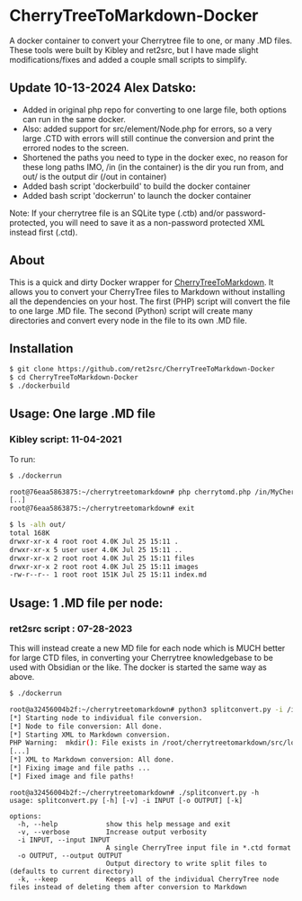 # CherryTreeToMarkdown-Docker

A docker container to convert your Cherrytree file to one, or many .MD files.  These tools were built by Kibley and ret2src, but I have made slight modifications/fixes and added a couple small scripts to simplify.

## Update 10-13-2024 Alex Datsko:

- Added in original php repo for converting to one large file, both options can run in the same docker.
- Also: added support for src/element/Node.php for errors, so a very large .CTD with errors will still continue the conversion and print the errored nodes to the screen.
- Shortened the paths you need to type in the docker exec, no reason for these long paths IMO, /in (in the container) is the dir you run from, and out/ is the output dir (/out in container)
- Added bash script 'dockerbuild' to build the docker container
- Added bash script 'dockerrun' to launch the docker container

Note: If your cherrytree file is an SQLite type (.ctb) and/or password-protected, you will need to save it as a non-password protected XML instead first (.ctd).

## About

This is a quick and dirty Docker wrapper for [CherryTreeToMarkdown](https://gitlab.com/kibley/cherrytreetomarkdown).
It allows you to convert your CherryTree files to Markdown without installing all the dependencies on your host.
The first (PHP) script will convert the file to one large .MD file.
The second (Python) script will create many directories and convert every node in the file to its own .MD file.

## Installation

~~~ bash
$ git clone https://github.com/ret2src/CherryTreeToMarkdown-Docker
$ cd CherryTreeToMarkdown-Docker
$ ./dockerbuild
~~~

## Usage: One large .MD file
### Kibley script: 11-04-2021

To run:

~~~ bash
$ ./dockerrun

root@76eaa5863875:~/cherrytreetomarkdown# php cherrytomd.php /in/MyCherryTreeNotes.ctd /out
[..]
root@76eaa5863875:~/cherrytreetomarkdown# exit

$ ls -alh out/
total 168K
drwxr-xr-x 4 root root 4.0K Jul 25 15:11 .
drwxr-xr-x 5 user user 4.0K Jul 25 15:11 ..
drwxr-xr-x 2 root root 4.0K Jul 25 15:11 files
drwxr-xr-x 2 root root 4.0K Jul 25 15:11 images
-rw-r--r-- 1 root root 151K Jul 25 15:11 index.md
~~~

## Usage: 1 .MD file per node:
### ret2src script : 07-28-2023

This will instead create a new MD file for each node which is MUCH better for large CTD files, in converting your Cherrytree knowledgebase to be used with Obsidian or the like.
The docker is started the same way as above.

~~~ bash
$ ./dockerrun

root@a32456004b2f:~/cherrytreetomarkdown# python3 splitconvert.py -i /in/filename.ctd -o /out
[*] Starting node to individual file conversion.
[*] Node to file conversion: All done.
[*] Starting XML to Markdown conversion.
PHP Warning:  mkdir(): File exists in /root/cherrytreetomarkdown/src/logic/CherryToMD.php on line 24
[...]
[*] XML to Markdown conversion: All done.
[*] Fixing image and file paths ...
[*] Fixed image and file paths!
~~~

~~~
root@a32456004b2f:~/cherrytreetomarkdown# ./splitconvert.py -h
usage: splitconvert.py [-h] [-v] -i INPUT [-o OUTPUT] [-k]

options:
  -h, --help            show this help message and exit
  -v, --verbose         Increase output verbosity
  -i INPUT, --input INPUT
                        A single CherryTree input file in *.ctd format
  -o OUTPUT, --output OUTPUT
                        Output directory to write split files to (defaults to current directory)
  -k, --keep            Keeps all of the individual CherryTree node files instead of deleting them after conversion to Markdown
~~~
